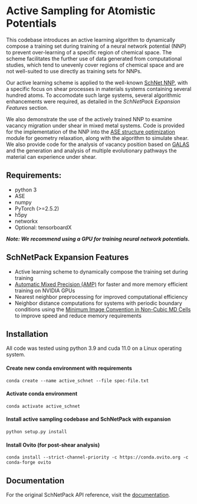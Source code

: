# Active Sampling for Atomistic Potentials

This codebase introduces an active learning algorithm to dynamically compose a training set during training of a neural network potential (NNP) to prevent over-learning of a specific region of chemical space. The scheme facilitates the further use of data generated from computational studies, which tend to unevenly cover regions of chemical space and are not well-suited to use directly as training sets for NNPs.

Our active learning scheme is applied to the well-known [SchNet NNP](https://github.com/atomistic-machine-learning/schnetpack), with a specific focus on shear processes in materials systems containing several hundred atoms. To accomodate such large systems, several algorithmic enhancements were required, as detailed in the _SchNetPack Expansion Features_ section.

We also demonstrate the use of the actively trained NNP to examine vacancy migration under shear in mixed metal systems. Code is provided for the implementation of the NNP into the [ASE structure optimization](https://wiki.fysik.dtu.dk/ase/ase/optimize.html) module for geometry relaxation, along with the algorithm to simulate shear. We also provide code for the analysis of vacancy position based on [GALAS](https://github.com/pnnl/galas) and the generation and analysis of multiple evolutionary pathways the material can experience under shear.

## Requirements:
- python 3
- ASE
- numpy
- PyTorch (>=2.5.2)
- h5py
- networkx
- Optional: tensorboardX

_**Note: We recommend using a GPU for training neural network potentials.**_

## SchNetPack Expansion Features
- Active learning scheme to dynamically compose the training set during training
- [Automatic Mixed Precision (AMP)](https://pytorch.org/blog/accelerating-training-on-nvidia-gpus-with-pytorch-automatic-mixed-precision/) for faster and more memory efficient training on NVIDIA GPUs
- Nearest neighbor preprocessing for improved computational efficiency
- Neighbor distance computations for systems with periodic boundary conditions using the [Minimum Image Convention in Non-Cubic MD Cells](http://citeseerx.ist.psu.edu/viewdoc/summary?doi=10.1.1.57.1696) to improve speed and reduce memory requirements

## Installation
All code was tested using python 3.9 and cuda 11.0 on a Linux operating system.

#### Create new conda environment with requirements

```
conda create --name active_schnet --file spec-file.txt
```

#### Activate conda environment

```
conda activate active_schnet
```

#### Install active sampling codebase and SchNetPack with expansion

```
python setup.py install
```

#### Install Ovito (for post-shear analysis)

```
conda install --strict-channel-priority -c https://conda.ovito.org -c conda-forge ovito
```



## Documentation

For the original SchNetPack API reference, visit the [documentation](https://schnetpack.readthedocs.io).
